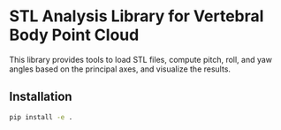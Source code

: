 # STL Analysis Library for Vertebral Body Point Cloud

This library provides tools to load STL files, compute pitch, roll, and yaw angles based on the principal axes, and visualize the results.

## Installation

```bash
pip install -e .